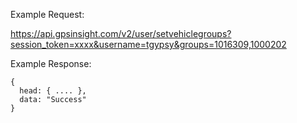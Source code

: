 Example Request:

https://api.gpsinsight.com/v2/user/setvehiclegroups?session_token=xxxx&username=tgypsy&groups=1016309,1000202

Example Response:

    {
      head: { .... },
      data: "Success"
    }

